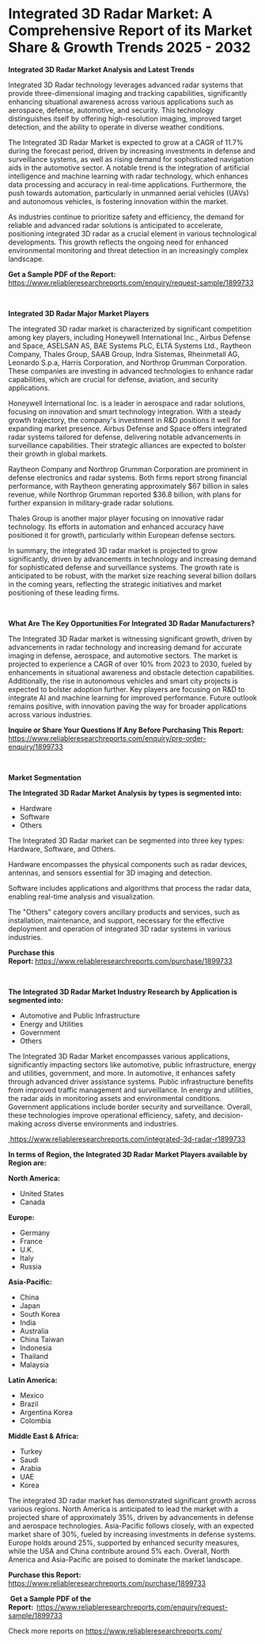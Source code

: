 <p><h1>Integrated 3D Radar Market: A Comprehensive Report of its Market Share & Growth Trends 2025 - 2032</h1></p><p><strong>Integrated 3D Radar Market Analysis and Latest Trends</strong></p>
<p><p>Integrated 3D Radar technology leverages advanced radar systems that provide three-dimensional imaging and tracking capabilities, significantly enhancing situational awareness across various applications such as aerospace, defense, automotive, and security. This technology distinguishes itself by offering high-resolution imaging, improved target detection, and the ability to operate in diverse weather conditions. </p><p>The Integrated 3D Radar Market is expected to grow at a CAGR of 11.7% during the forecast period, driven by increasing investments in defense and surveillance systems, as well as rising demand for sophisticated navigation aids in the automotive sector. A notable trend is the integration of artificial intelligence and machine learning with radar technology, which enhances data processing and accuracy in real-time applications. Furthermore, the push towards automation, particularly in unmanned aerial vehicles (UAVs) and autonomous vehicles, is fostering innovation within the market. </p><p>As industries continue to prioritize safety and efficiency, the demand for reliable and advanced radar solutions is anticipated to accelerate, positioning integrated 3D radar as a crucial element in various technological developments. This growth reflects the ongoing need for enhanced environmental monitoring and threat detection in an increasingly complex landscape.</p></p>
<p><strong>Get a Sample PDF of the Report:&nbsp;</strong> <a href="https://www.reliableresearchreports.com/enquiry/request-sample/1899733?utm_campaign=2740&utm_medium=2&utm_source=Github&utm_content=ia&utm_term=08042025&utm_id=integrated-3d-radar">https://www.reliableresearchreports.com/enquiry/request-sample/1899733</a></p>
<p>&nbsp;</p>
<p><strong>Integrated 3D Radar Major Market Players</strong></p>
<p><p>The integrated 3D radar market is characterized by significant competition among key players, including Honeywell International Inc., Airbus Defense and Space, ASELSAN AS, BAE Systems PLC, ELTA Systems Ltd., Raytheon Company, Thales Group, SAAB Group, Indra Sistemas, Rheinmetall AG, Leonardo S.p.a, Harris Corporation, and Northrop Grumman Corporation. These companies are investing in advanced technologies to enhance radar capabilities, which are crucial for defense, aviation, and security applications.</p><p>Honeywell International Inc. is a leader in aerospace and radar solutions, focusing on innovation and smart technology integration. With a steady growth trajectory, the company's investment in R&D positions it well for expanding market presence. Airbus Defense and Space offers integrated radar systems tailored for defense, delivering notable advancements in surveillance capabilities. Their strategic alliances are expected to bolster their growth in global markets.</p><p>Raytheon Company and Northrop Grumman Corporation are prominent in defense electronics and radar systems. Both firms report strong financial performance, with Raytheon generating approximately $67 billion in sales revenue, while Northrop Grumman reported $36.8 billion, with plans for further expansion in military-grade radar solutions.</p><p>Thales Group is another major player focusing on innovative radar technology. Its efforts in automation and enhanced accuracy have positioned it for growth, particularly within European defense sectors.</p><p>In summary, the integrated 3D radar market is projected to grow significantly, driven by advancements in technology and increasing demand for sophisticated defense and surveillance systems. The growth rate is anticipated to be robust, with the market size reaching several billion dollars in the coming years, reflecting the strategic initiatives and market positioning of these leading firms.</p></p>
<p>&nbsp;</p>
<p><strong>What Are The Key Opportunities For Integrated 3D Radar Manufacturers?</strong></p>
<p><p>The Integrated 3D Radar market is witnessing significant growth, driven by advancements in radar technology and increasing demand for accurate imaging in defense, aerospace, and automotive sectors. The market is projected to experience a CAGR of over 10% from 2023 to 2030, fueled by enhancements in situational awareness and obstacle detection capabilities. Additionally, the rise in autonomous vehicles and smart city projects is expected to bolster adoption further. Key players are focusing on R&D to integrate AI and machine learning for improved performance. Future outlook remains positive, with innovation paving the way for broader applications across various industries.</p></p>
<p><strong>Inquire or Share Your Questions If Any Before Purchasing This Report:</strong> <a href="https://www.reliableresearchreports.com/enquiry/pre-order-enquiry/1899733?utm_campaign=2740&utm_medium=2&utm_source=Github&utm_content=ia&utm_term=08042025&utm_id=integrated-3d-radar">https://www.reliableresearchreports.com/enquiry/pre-order-enquiry/1899733</a></p>
<p>&nbsp;</p>
<p><strong>Market Segmentation</strong></p>
<p><strong>The Integrated 3D Radar Market Analysis by types is segmented into:</strong></p>
<p><ul><li>Hardware</li><li>Software</li><li>Others</li></ul></p>
<p><p>The Integrated 3D Radar market can be segmented into three key types: Hardware, Software, and Others. </p><p>Hardware encompasses the physical components such as radar devices, antennas, and sensors essential for 3D imaging and detection. </p><p>Software includes applications and algorithms that process the radar data, enabling real-time analysis and visualization. </p><p>The "Others" category covers ancillary products and services, such as installation, maintenance, and support, necessary for the effective deployment and operation of integrated 3D radar systems in various industries.</p></p>
<p><strong>Purchase this Report:&nbsp;</strong><a href="https://www.reliableresearchreports.com/purchase/1899733?utm_campaign=2740&utm_medium=2&utm_source=Github&utm_content=ia&utm_term=08042025&utm_id=integrated-3d-radar">https://www.reliableresearchreports.com/purchase/1899733</a></p>
<p>&nbsp;</p>
<p><strong>The Integrated 3D Radar Market Industry Research by Application is segmented into:</strong></p>
<p><ul><li>Automotive and Public Infrastructure</li><li>Energy and Utilities</li><li>Government</li><li>Others</li></ul></p>
<p><p>The Integrated 3D Radar Market encompasses various applications, significantly impacting sectors like automotive, public infrastructure, energy and utilities, government, and more. In automotive, it enhances safety through advanced driver assistance systems. Public infrastructure benefits from improved traffic management and surveillance. In energy and utilities, the radar aids in monitoring assets and environmental conditions. Government applications include border security and surveillance. Overall, these technologies improve operational efficiency, safety, and decision-making across diverse environments and industries.</p></p>
<p><a href="https://www.reliableresearchreports.com/integrated-3d-radar-r1899733?utm_campaign=2740&utm_medium=2&utm_source=Github&utm_content=ia&utm_term=08042025&utm_id=integrated-3d-radar">&nbsp;https://www.reliableresearchreports.com/integrated-3d-radar-r1899733</a></p>
<p><strong>In terms of Region, the Integrated 3D Radar Market Players available by Region are:</strong></p>
<p>
    <p> <strong> North America: </strong>
        <ul>
            <li>United States</li>
            <li>Canada</li>
        </ul>
        </p> 
    <p> <strong> Europe: </strong>
        <ul>
            <li>Germany</li>
            <li>France</li>
            <li>U.K.</li>
            <li>Italy</li>
            <li>Russia</li>
        </ul>
        </p> 
    <p> <strong> Asia-Pacific: </strong>
        <ul>
            <li>China</li>
            <li>Japan</li>
            <li>South Korea</li>
            <li>India</li>
            <li>Australia</li>
            <li>China Taiwan</li>
            <li>Indonesia</li>
            <li>Thailand</li>
            <li>Malaysia</li>
        </ul>
        </p> 
    <p> <strong> Latin America: </strong>
        <ul>
            <li>Mexico</li>
            <li>Brazil</li>
            <li>Argentina Korea</li>
            <li>Colombia</li>
        </ul>
        </p> 
    <p> <strong> Middle East & Africa: </strong>
        <ul>
            <li>Turkey</li>
            <li>Saudi</li>
            <li>Arabia</li>
            <li>UAE</li>
            <li>Korea</li>
        </ul>
    </p>
    </p>
<p><p>The integrated 3D radar market has demonstrated significant growth across various regions. North America is anticipated to lead the market with a projected share of approximately 35%, driven by advancements in defense and aerospace technologies. Asia-Pacific follows closely, with an expected market share of 30%, fueled by increasing investments in defense systems. Europe holds around 25%, supported by enhanced security measures, while the USA and China contribute around 5% each. Overall, North America and Asia-Pacific are poised to dominate the market landscape.</p></p>
<p><strong>Purchase this Report: </strong><a href="https://www.reliableresearchreports.com/purchase/1899733?utm_campaign=2740&utm_medium=2&utm_source=Github&utm_content=ia&utm_term=08042025&utm_id=integrated-3d-radar">https://www.reliableresearchreports.com/purchase/1899733</a></p>
<p>&nbsp;<strong>Get a Sample PDF of the Report:&nbsp;&nbsp;</strong><a href="https://www.reliableresearchreports.com/enquiry/request-sample/1899733?utm_campaign=2740&utm_medium=2&utm_source=Github&utm_content=ia&utm_term=08042025&utm_id=integrated-3d-radar">https://www.reliableresearchreports.com/enquiry/request-sample/1899733</a></p>
<p><strong></strong></p>
<p>Check more reports on <a href="https://www.reliableresearchreports.com/?utm_campaign=2740&utm_medium=2&utm_source=Github&utm_content=ia&utm_term=08042025&utm_id=integrated-3d-radar">https://www.reliableresearchreports.com/</a></p>
